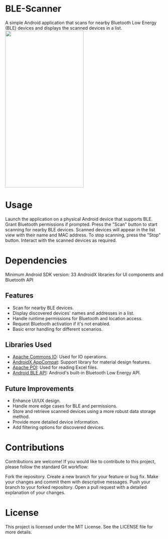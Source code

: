 # BLE-Scanner
A simple Android application that scans for nearby Bluetooth Low Energy (BLE) devices and displays the scanned devices in a list.
<img  src="https://github.com/yesiamrajeev/BLE-Scanner/assets/125568812/c9d01894-15e4-4b34-8510-cb4c2abef363" width="250" height="500">

# Usage
Launch the application on a physical Android device that supports BLE.
Grant Bluetooth permissions if prompted.
Press the "Scan" button to start scanning for nearby BLE devices.
Scanned devices will appear in the list view with their name and MAC address.
To stop scanning, press the "Stop" button.
Interact with the scanned devices as required.
# Dependencies
Minimum Android SDK version: 33
AndroidX libraries for UI components and Bluetooth API

## Features

- Scan for nearby BLE devices.
- Display discovered devices' names and addresses in a list.
- Handle runtime permissions for Bluetooth and location access.
- Request Bluetooth activation if it's not enabled.
- Basic error handling for different scenarios.
## Libraries Used

- [Apache Commons IO](https://commons.apache.org/proper/commons-io/): Used for IO operations.
- [AndroidX AppCompat](https://developer.android.com/jetpack/androidx/releases/appcompat): Support library for material design features.
- [Apache POI](https://poi.apache.org/): Used for reading Excel files.
- [Android BLE API](https://developer.android.com/guide/topics/connectivity/bluetooth-le): Android's built-in Bluetooth Low Energy API.

## Future Improvements

- Enhance UI/UX design.
- Handle more edge cases for BLE and permissions.
- Store and retrieve scanned devices using a more robust data storage method.
- Provide more detailed device information.
- Add filtering options for discovered devices.

# Contributions
Contributions are welcome! If you would like to contribute to this project, please follow the standard Git workflow:

Fork the repository.
Create a new branch for your feature or bug fix.
Make your changes and commit them with descriptive messages.
Push your branch to your forked repository.
Open a pull request with a detailed explanation of your changes.

# License 
This project is licensed under the MIT License. See the LICENSE file for more details.
